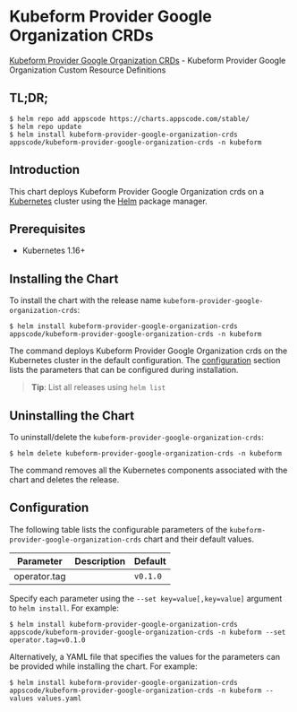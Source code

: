 # Kubeform Provider Google Organization CRDs

[Kubeform Provider Google Organization CRDs](https://github.com/kubeform) - Kubeform Provider Google Organization Custom Resource Definitions

## TL;DR;

```console
$ helm repo add appscode https://charts.appscode.com/stable/
$ helm repo update
$ helm install kubeform-provider-google-organization-crds appscode/kubeform-provider-google-organization-crds -n kubeform
```

## Introduction

This chart deploys Kubeform Provider Google Organization crds on a [Kubernetes](http://kubernetes.io) cluster using the [Helm](https://helm.sh) package manager.

## Prerequisites

- Kubernetes 1.16+

## Installing the Chart

To install the chart with the release name `kubeform-provider-google-organization-crds`:

```console
$ helm install kubeform-provider-google-organization-crds appscode/kubeform-provider-google-organization-crds -n kubeform
```

The command deploys Kubeform Provider Google Organization crds on the Kubernetes cluster in the default configuration. The [configuration](#configuration) section lists the parameters that can be configured during installation.

> **Tip**: List all releases using `helm list`

## Uninstalling the Chart

To uninstall/delete the `kubeform-provider-google-organization-crds`:

```console
$ helm delete kubeform-provider-google-organization-crds -n kubeform
```

The command removes all the Kubernetes components associated with the chart and deletes the release.

## Configuration

The following table lists the configurable parameters of the `kubeform-provider-google-organization-crds` chart and their default values.

|  Parameter   | Description | Default  |
|--------------|-------------|----------|
| operator.tag |             | `v0.1.0` |


Specify each parameter using the `--set key=value[,key=value]` argument to `helm install`. For example:

```console
$ helm install kubeform-provider-google-organization-crds appscode/kubeform-provider-google-organization-crds -n kubeform --set operator.tag=v0.1.0
```

Alternatively, a YAML file that specifies the values for the parameters can be provided while
installing the chart. For example:

```console
$ helm install kubeform-provider-google-organization-crds appscode/kubeform-provider-google-organization-crds -n kubeform --values values.yaml
```
